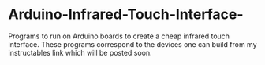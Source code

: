 # Arduino-Infrared-Touch-Interface-
Programs to run on Arduino boards to create a cheap infrared touch interface.
These programs correspond to the devices one can build from my instructables link which will be posted soon.
